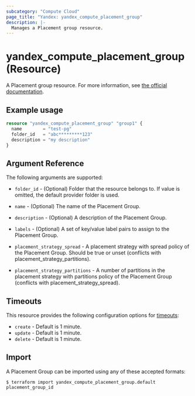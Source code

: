 ```yaml
---
subcategory: "Compute Cloud"
page_title: "Yandex: yandex_compute_placement_group"
description: |-
  Manages a Placement group resource.
---
```


# yandex_compute_placement_group (Resource)

A Placement group resource. For more information, see [the official documentation](https://cloud.yandex.com/docs/compute/concepts/placement-groups).

## Example usage

```terraform
resource "yandex_compute_placement_group" "group1" {
  name        = "test-pg"
  folder_id   = "abc*********123"
  description = "my description"
}
```

## Argument Reference

The following arguments are supported:

* `folder_id` - (Optional) Folder that the resource belongs to. If value is omitted, the default provider folder is used.

* `name` - (Optional) The name of the Placement Group.

* `description` - (Optional) A description of the Placement Group.

* `labels` - (Optional) A set of key/value label pairs to assign to the Placement Group.

* `placement_strategy_spread` - A placement strategy with spread policy of the Placement Group. Should be true or unset (conflicts with placement_strategy_partitions).

* `placement_strategy_partitions` - A number of partitions in the placement strategy with partitions policy of the Placement Group (conflicts with placement_strategy_spread).

## Timeouts

This resource provides the following configuration options for [timeouts](https://www.terraform.io/docs/language/resources/syntax.html#operation-timeouts):

- `create` - Default is 1 minute.
- `update` - Default is 1 minute.
- `delete` - Default is 1 minute.

## Import

A Placement Group can be imported using any of these accepted formats:

```
$ terraform import yandex_compute_placement_group.default placement_group_id
```
